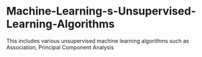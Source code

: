 # Machine-Learning-s-Unsupervised-Learning-Algorithms
This includes various unsupervised machine learning algorithms such as Association, Principal Component Analysis
